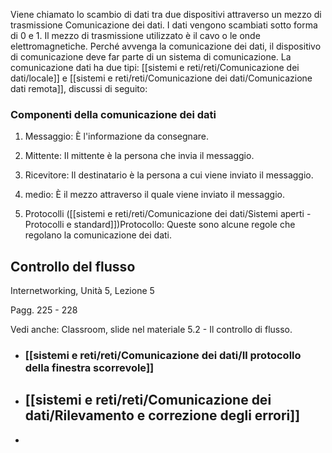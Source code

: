 Viene chiamato lo scambio di dati tra due dispositivi attraverso un mezzo di trasmissione Comunicazione dei dati. I dati vengono scambiati sotto forma di 0 e 1. Il mezzo di trasmissione utilizzato è il cavo o le onde elettromagnetiche. Perché avvenga la comunicazione dei dati, il dispositivo di comunicazione deve far parte di un sistema di comunicazione. La comunicazione dati ha due tipi: [[sistemi e reti/reti/Comunicazione dei dati/locale]] e [[sistemi e reti/reti/Comunicazione dei dati/Comunicazione dati remota]], discussi di seguito:


### Componenti della comunicazione dei dati

1. Messaggio: È l'informazione da consegnare.
    
2. Mittente: Il mittente è la persona che invia il messaggio.
    
3. Ricevitore: Il destinatario è la persona a cui viene inviato il messaggio.
    
4. medio: È il mezzo attraverso il quale viene inviato il messaggio.
    
5. Protocolli ([[sistemi e reti/reti/Comunicazione dei dati/Sistemi aperti - Protocolli e standard]])Protocollo: Queste sono alcune regole che regolano la comunicazione dei dati.
    

## Controllo del flusso  
Internetworking, Unità 5, Lezione 5

Pagg. 225 - 228

Vedi anche: Classroom, slide nel materiale 5.2 - Il controllo di flusso.

- ### [[sistemi e reti/reti/Comunicazione dei dati/Il protocollo della finestra scorrevole]]
- ## [[sistemi e reti/reti/Comunicazione dei dati/Rilevamento e correzione degli errori]]
- 

  


  
  

